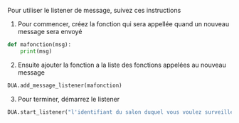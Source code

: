 Pour utiliser le listener de message, suivez ces instructions

1. Pour commencer, créez la fonction qui sera appellée quand un nouveau message sera envoyé
```py
def mafonction(msg):
    print(msg)
```

2. Ensuite ajouter la fonction a la liste des fonctions appelées au nouveau message
```py
DUA.add_message_listener(mafonction)
```

3. Pour terminer, démarrez le listener
```py
DUA.start_listener("l'identifiant du salon duquel vous voulez surveiller les messages")
```